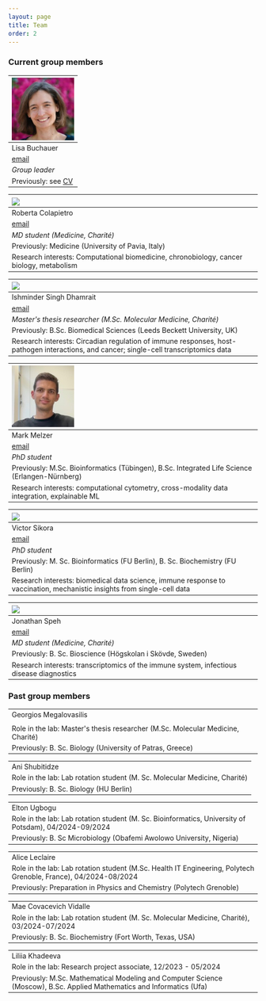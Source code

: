 ```yaml
---
layout: page
title: Team
order: 2
---
```


### Current group members

| <img style="width:9em" src="images/Lisa_square.jpg" align="center">               | 
|:----------------------------------------------------------------------------------| 
| Lisa Buchauer                                                                     |
| [email](mailto:lisa.buchauer@charite.de)                                          |
| _Group leader_                                                                    |
| Previously: see [CV](https://libuchauer.github.io/CV/)                            |


| <img style="width:9em" src="images/Roberta_square.png" align="center">                   | 
|:-----------------------------------------------------------------------------------------| 
| Roberta Colapietro                                                                       |
| [email](mailto:roberta.colapietro@charite.de)                                                                                            |
| _MD student (Medicine, Charité)_                                                         |
| Previously: Medicine (University of Pavia, Italy)                                        |
| Research interests: Computational biomedicine, chronobiology, cancer biology, metabolism |

| <img style="width:9em" src="images/Ish_square.png" align="center">                                                                     | 
|:---------------------------------------------------------------------------------------------------------------------------------------| 
| Ishminder Singh Dhamrait                                                                                                               |
| [email](mailto:ishminder-singh.dhamrait@charite.de)                                                                                    |
| _Master's thesis researcher (M.Sc. Molecular Medicine, Charité)_                                                                       |
| Previously: B.Sc. Biomedical Sciences (Leeds Beckett University, UK)                                                                   |
| Research interests: Circadian regulation of immune responses, host-pathogen interactions, and cancer; single-cell transcriptomics data |


| <img style="width:9em" src="images/Mark_square.jpg" align="center">                            | 
|:-----------------------------------------------------------------------------------------------| 
| Mark Melzer                                                                                    |
| [email](mailto:mark.melzer@charite.de)                                                         |
| _PhD student_                                                                                  |
| Previously: M.Sc. Bioinformatics (Tübingen), B.Sc. Integrated Life Science (Erlangen-Nürnberg) |
| Research interests: computational cytometry, cross-modality data integration, explainable ML   |


| <img style="width:9em" src="images/Victor_square.jpg" align="center">                                                   | 
|:------------------------------------------------------------------------------------------------------------------------| 
| Victor Sikora                                                                                                           |
| [email](mailto:victor.sikora@bih-charite.de)                                                                            |
| _PhD student_                                                                                                           |
| Previously: M. Sc. Bioinformatics (FU Berlin), B. Sc. Biochemistry (FU Berlin)                                          |
| Research interests: biomedical data science, immune response to vaccination, mechanistic insights from single-cell data |


| <img style="width:9em" src="images/Jonathan_square.jpeg" align="center">                 | 
|:-----------------------------------------------------------------------------------------| 
| Jonathan Speh                                                                            |
| [email](mailto:michel-jonathan.speh@charite.de)                                          |
| _MD student (Medicine, Charité)_                                                         |
| Previously: B. Sc. Bioscience (Högskolan i Skövde, Sweden)                               |
| Research interests: transcriptomics of the immune system, infectious disease diagnostics |


### Past group members

|                                                                                                                | 
|:---------------------------------------------------------------------------------------------------------------| 
| Georgios Megalovasilis                                                                                         |
|                                                                                                                |
| Role in the lab: Master's thesis researcher (M.Sc. Molecular Medicine, Charité)                                |
| Previously: B. Sc. Biology (University of Patras, Greece)                                                      |


|                                                                                                    | 
|:---------------------------------------------------------------------------------------------------| 
| Ani Shubitidze                                                                                     |
| Role in the lab: Lab rotation student (M. Sc. Molecular Medicine, Charité)                         |
| Previously: B. Sc. Biology (HU Berlin)                                                             |

|                                                                                                       | 
|:------------------------------------------------------------------------------------------------------| 
| Elton Ugbogu                                                                                          |
| Role in the lab: Lab rotation student (M. Sc. Bioinformatics, University of Potsdam), 04/2024-09/2024 |
| Previously: B. Sc Microbiology (Obafemi Awolowo University, Nigeria)                                  |

|                                                                                                                 | 
|:----------------------------------------------------------------------------------------------------------------| 
| Alice Leclaire                                                                                                  |
| Role in the lab: Lab rotation student (M.Sc. Health IT Engineering, Polytech Grenoble, France), 04/2024-08/2024 |
| Previously: Preparation in Physics and Chemistry (Polytech Grenoble)                                            |

|                                                                                             | 
|:--------------------------------------------------------------------------------------------| 
| Mae Covacevich Vidalle                                                                      |
| Role in the lab: Lab rotation student (M. Sc. Molecular Medicine, Charité), 03/2024-07/2024 |
| Previously: B. Sc. Biochemistry (Fort Worth, Texas, USA)                                    |

|                                                                                                        |
|:-----------------------------------------------------------------------------------------------------------------------| 
| Liliia Khadeeva                                                                                                        |
| Role in the lab: Research project associate, 12/2023 - 05/2024                                                         |
| Previously: M.Sc. Mathematical Modeling and Computer Science (Moscow), B.Sc. Applied Mathematics and Informatics (Ufa) |
